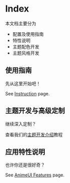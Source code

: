 # Index

本文档主要分为 

- 配置及使用指南
- 特性说明
- 主题配色开发
- 主题风格开发


## 使用指南

先从这里开始吧！

See [Instruction](/instruction/) page.

## 主题开发与高级定制

继续深入定制？

查看我们的[主题开发介绍](/theme-dev/)教程


## 应用特性说明

也许你还是很好奇？

See [AnimeUI Features](/features/) page.
